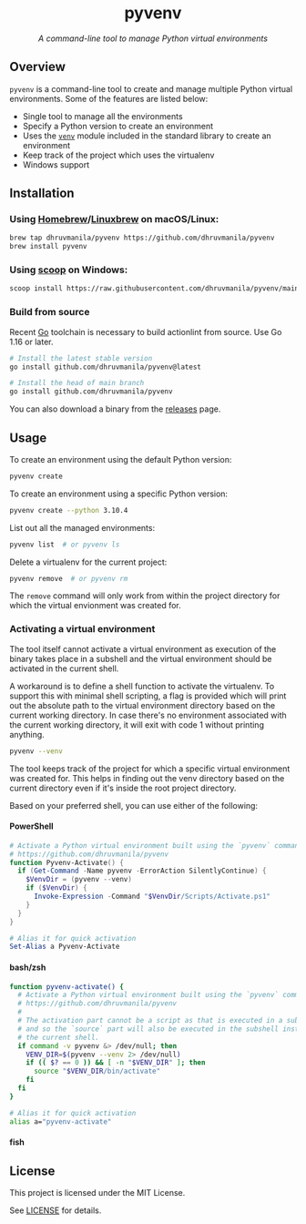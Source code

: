 <div align="center">

# pyvenv

_A command-line tool to manage Python virtual environments_

</div>

## Overview

`pyvenv` is a command-line tool to create and manage multiple Python virtual
environments. Some of the features are listed below:

- Single tool to manage all the environments
- Specify a Python version to create an environment
- Uses the [`venv`](https://docs.python.org/3/library/venv.html) module included
  in the standard library to create an environment
- Keep track of the project which uses the virtualenv
- Windows support

## Installation

### Using [Homebrew](https://brew.sh/)/[Linuxbrew](https://docs.brew.sh/Homebrew-on-Linux) on macOS/Linux:

```sh
brew tap dhruvmanila/pyvenv https://github.com/dhruvmanila/pyvenv
brew install pyvenv
```

### Using [scoop](https://scoop.sh/) on Windows:

```sh
scoop install https://raw.githubusercontent.com/dhruvmanila/pyvenv/main/scoop/pyvenv.json
```

### Build from source

Recent [Go](https://go.dev/) toolchain is necessary to build actionlint from
source. Use Go 1.16 or later.

```sh
# Install the latest stable version
go install github.com/dhruvmanila/pyvenv@latest

# Install the head of main branch
go install github.com/dhruvmanila/pyvenv
```

You can also download a binary from the
[releases](https://github.com/dhruvmanila/pyvenv/releases/latest) page.

## Usage

To create an environment using the default Python version:

```bash
pyvenv create
```

To create an environment using a specific Python version:

```bash
pyvenv create --python 3.10.4
```

List out all the managed environments:

```bash
pyvenv list  # or pyvenv ls
```

Delete a virtualenv for the current project:

```bash
pyvenv remove  # or pyvenv rm
```

The `remove` command will only work from within the project directory for which
the virtual envionment was created for.

### Activating a virtual environment

The tool itself cannot activate a virtual environment as execution of the binary
takes place in a subshell and the virtual environment should be activated in the
current shell.

A workaround is to define a shell function to activate the virtualenv. To
support this with minimal shell scripting, a flag is provided which will print
out the absolute path to the virtual environment directory based on the current
working directory. In case there's no environment associated with the current
working directory, it will exit with code 1 without printing anything.

```bash
pyvenv --venv
```

The tool keeps track of the project for which a specific virtual environment was
created for. This helps in finding out the venv directory based on the current
directory even if it's inside the root project directory.

Based on your preferred shell, you can use either of the following:

#### PowerShell

```powershell
# Activate a Python virtual environment built using the `pyvenv` command.
# https://github.com/dhruvmanila/pyvenv
function Pyvenv-Activate() {
  if (Get-Command -Name pyvenv -ErrorAction SilentlyContinue) {
    $VenvDir = (pyvenv --venv)
    if ($VenvDir) {
      Invoke-Expression -Command "$VenvDir/Scripts/Activate.ps1"
    }
  }
}

# Alias it for quick activation
Set-Alias a Pyvenv-Activate
```

#### bash/zsh

```bash
function pyvenv-activate() {
  # Activate a Python virtual environment built using the `pyvenv` command.
  # https://github.com/dhruvmanila/pyvenv
  #
  # The activation part cannot be a script as that is executed in a subshell
  # and so the `source` part will also be executed in the subshell instead of
  # the current shell.
  if command -v pyvenv &> /dev/null; then
    VENV_DIR=$(pyvenv --venv 2> /dev/null)
    if (( $? == 0 )) && [ -n "$VENV_DIR" ]; then
      source "$VENV_DIR/bin/activate"
    fi
  fi
}

# Alias it for quick activation
alias a="pyvenv-activate"
```

#### fish

## License

This project is licensed under the MIT License.

See [LICENSE](./LICENSE) for details.
